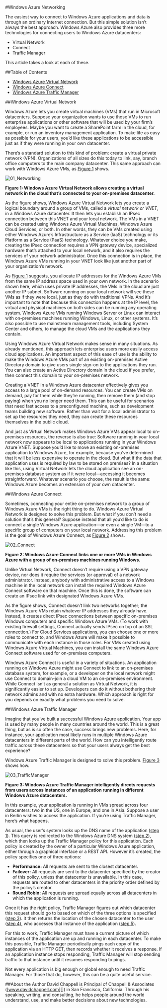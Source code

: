 #Windows Azure Networking

The easiest way to connect to Windows Azure applications and data is through an ordinary Internet connection. But this simple solution isn’t always the best approach. Windows Azure also provides three more technologies for connecting users to Windows Azure datacenters: 

- Virtual Network
- Connect
- Traffic Manager 

This article takes a look at each of these.

##Table of Contents      
- [Windows Azure Virtual Network](#Vnet)
- [Windows Azure Connect](#Connect)
- [Windows Azure Traffic Manager](#TrafficMngr)

<a name="Vnet"></a>
##Windows Azure Virtual Network

Windows Azure lets you create virtual machines (VMs) that run in Microsoft datacenters. Suppose your organization wants to use those VMs to run enterprise applications or other software that will be used by your firm’s employees. Maybe you want to create a SharePoint farm in the cloud, for example, or run an inventory management application. To make life as easy as possible for your users, you’d like these applications to be accessible just as if they were running in your own datacenter.

There’s a standard solution to this kind of problem: create a virtual private network (VPN). Organizations of all sizes do this today to link, say, branch office computers to the main company datacenter. This same approach can work with Windows Azure VMs, as [Figure 1](#Fig1) shows.

<a name="Fig1"></a>![01_Networking][]
  
**Figure 1: Windows Azure Virtual Network allows creating a virtual network in the cloud that’s connected to your on-premises datacenter.**

As the figure shows, Windows Azure Virtual Network lets you create a logical boundary around a group of VMs, called a *virtual network or VNET*, in a Windows Azure datacenter. It then lets you establish an IPsec connection between this VNET and your local network.  The VMs in a VNET can be created using Windows Azure Virtual Machines, Windows Azure Cloud Services, or both. In other words, they can be VMs created using either Windows Azure’s Infrastructure as a Service (IaaS) technology or its Platform as a Service (PaaS) technology.
Whatever choice you make, creating the IPsec connection requires a VPN gateway device, specialized hardware that’s attached to your local network, and it also requires the services of your network administrator. Once this connection is in place, the Windows Azure VMs running in your VNET look like just another part of your organization’s network.

As [Figure 1](#Fig1) suggests, you allocate IP addresses for the Windows Azure VMs from the same IP address space used in your own network. In the scenario shown here, which uses private IP addresses, the VMs in the cloud are just another IP subnet. Software running on your local network will see these VMs as if they were local, just as they do with traditional VPNs. And it’s important to note that because this connection happens at the IP level, the virtual and physical machines on both sides can be running any operating system. Windows Azure VMs running Windows Server or Linux can interact with on-premises machines running Windows, Linux, or other systems. It’s also possible to use mainstream management tools, including System Center and others, to manage the cloud VMs and the applications they contain.

Using Windows Azure Virtual Network makes sense in many situations. As already mentioned, this approach lets enterprise users more easily access cloud applications. An important aspect of this ease of use is the ability to make the Windows Azure VMs part of an existing on-premises Active Directory domain to give users single sign-on to the applications they run. You can also create an Active Directory domain in the cloud if you prefer, then connect this domain to your on-premises network.

Creating a VNET in a Windows Azure datacenter effectively gives you access to a large pool of on-demand resources. You can create VMs on demand, pay for them while they’re running, then remove them (and stop paying) when you no longer need them. This can be useful for scenarios that need fast access to a preconfigured machine, such as development teams building new software. Rather than wait for a local administrator to set up the resources they need, they can create these resources themselves in the public cloud. 

And just as Virtual Network makes Windows Azure VMs appear local to on-premises resources, the reverse is also true: Software running in your local network now appears to be local to applications running in your Windows Azure VNET. Suppose you’d like to move an existing on-premises application to Windows Azure, for example, because you’ve determined that it will be less expensive to operate in the cloud. But what if the data that application uses is required by law to be stored on premises? In a situation like this, using Virtual Network lets the cloud application see an on-premises database system as if it were local—accessing it becomes straightforward. Whatever scenario you choose, the result is the same: Windows Azure becomes an extension of your own datacenter.

<a name="Connect"></a>
##Windows Azure Connect

Sometimes, connecting your entire on-premises network to a group of Windows Azure VMs is the right thing to do. Windows Azure Virtual Network is designed to solve this problem. But what if you don’t need a solution that’s this general? Suppose instead that all you’d like to do is connect a single Windows Azure application—or even a single VM—to a specific group of computers on your local network. Addressing this problem is the goal of Windows Azure Connect, as [Figure 2](#Fig2) shows.

<a name="Fig2"></a>![02_Connect][]
  
**Figure 2: Windows Azure Connect links one or more VMs in Windows Azure with a group of on-premises machines running Windows.**

Unlike Virtual Network, Connect doesn’t require using a VPN gateway device, nor does it require the services (or approval) of a network administrator. Instead, anybody with administrative access to a Windows machine in the local network can install the required Windows Azure Connect software on that machine. Once this is done, the software can create an IPsec link with designated Windows Azure VMs. 

As the figure shows, Connect doesn’t link two networks together; the Windows Azure VMs retain whatever IP addresses they already have. Instead, it creates direct IPsec connections between specific on-premises Windows computers and specific Windows Azure VMs. (To work with existing firewall settings, Connect actually sends IPsec on top of an SSL connection.) For Cloud Services applications, you can choose one or more roles to connect to, and Windows Azure will make it possible to communicate with each instance in those roles. For VMs created using Windows Azure Virtual Machines, you can install the same Windows Azure Connect software used for on-premises computers.

Windows Azure Connect is useful in a variety of situations. An application running on Windows Azure might use Connect to link to an on-premises database system, for example, or a developer on the local network might use Connect to domain-join a cloud VM to an on-premises environment. While Connect isn’t as general a solution as Virtual Network, it is significantly easier to set up. Developers can do it without bothering their network admins and with no extra hardware. Which approach is right for you depends on exactly what problems you need to solve.

<a name="TrafficMngr"></a>
##Windows Azure Traffic Manager

Imagine that you’ve built a successful Windows Azure application. Your app is used by many people in many countries around the world. This is a great thing, but as is so often the case, success brings new problems. Here, for instance, your application most likely runs in multiple Windows Azure datacenters in different parts of the world. How can you intelligently route traffic across these datacenters so that your users always get the best experience?

Windows Azure Traffic Manager is designed to solve this problem. [Figure 3](#Fig3) shows how.

<a name="Fig3"></a>![03_TrafficManager][]
   
**Figure 3: Windows Azure Traffic Manager intelligently directs requests from users across instances of an application running in different Windows Azure datacenters.**

In this example, your application is running in VMs spread across four datacenters: two in the US, one in Europe, and one in Asia. Suppose a user in Berlin wishes to access the application. If you’re using Traffic Manager, here’s what happens.

As usual, the user’s system looks up the DNS name of the application ([step 1](#Fig3)). This query is redirected to the Windows Azure DNS system ([step 2](#Fig3)), which then looks up the Traffic Manager policy for this application. Each policy is created by the owner of a particular Windows Azure application, either through a graphical interface or a REST API. However it’s created, the policy specifies one of three options:

- **Performance:** All requests are sent to the closest datacenter. 
- **Failover:** All requests are sent to the datacenter specified by the creator of this policy, unless that datacenter is unavailable. In this case, requests are routed to other datacenters in the priority order defined by the policy’s creator.
- **Round Robin:** All requests are spread equally across all datacenters in which the application is running.

Once it has the right policy, Traffic Manager figures out which datacenter this request should go to based on which of the three options is specified ([step 3](#Fig3)). It then returns the location of the chosen datacenter to the user ([step 4](#Fig3)), who accesses that instance of the application ([step 5](#Fig3)).

For this to work, Traffic Manager must have a current picture of which instances of the application are up and running in each datacenter. To make this possible, Traffic Manager periodically pings each copy of the application via an HTTP GET, then records whether it receives a response. If an application instance stops responding, Traffic Manager will stop sending traffic to that instance until it resumes responding to pings. 

Not every application is big enough or global enough to need Traffic Manager. For those that do, however, this can be a quite useful service.

##About the Author
David Chappell is Principal of Chappell & Associates ([www.davidchappell.com][]) in San Francisco, California. Through his speaking, writing, and consulting, he helps people around the world understand, use, and make better decisions about new technologies.


[01_Networking]: ../Media/Networking_01_Networking.png
[02_Connect]: ../Media/Networking_02_Connect.png
[03_TrafficManager]: ../Media/Networking_03_TrafficManager.png

[www.davidchappell.com]: http://www.davidchappell.com 